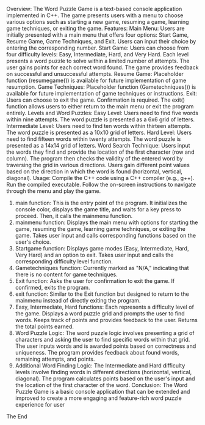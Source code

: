 Overview:
The Word Puzzle Game is a text-based console application implemented in C++. The game presents
users with a menu to choose various options such as starting a new game, resuming a game, learning
game techniques, or exiting the game.
Features:
Main Menu:
Users are initially presented with a main menu that offers four options: Start Game, Resume Game,
Game Techniques, and Exit.
Users can input their choice by entering the corresponding number.
Start Game:
Users can choose from four difficulty levels: Easy, Intermediate, Hard, and Very Hard.
Each level presents a word puzzle to solve within a limited number of attempts.
The user gains points for each correct word found.
The game provides feedback on successful and unsuccessful attempts.
Resume Game:
Placeholder function (resumegame()) is available for future implementation of game resumption.
Game Techniques:
Placeholder function (Gametechniques()) is available for future implementation of game techniques or
instructions.
Exit:
Users can choose to exit the game. Confirmation is required.
The exit() function allows users to either return to the main menu or exit the program entirely.
Levels and Word Puzzles:
Easy Level:
Users need to find five words within nine attempts.
The word puzzle is presented as a 6x6 grid of letters.
Intermediate Level:
Users need to find ten words within thirteen attempts.
The word puzzle is presented as a 10x10 grid of letters.
Hard Level:
Users need to find fifteen words within twenty attempts.
The word puzzle is presented as a 14x14 grid of letters.
Word Search Technique:
Users input the words they find and provide the location of the first character (row and column).
The program then checks the validity of the entered word by traversing the grid in various directions.
Users gain different point values based on the direction in which the word is found (horizontal, vertical,
diagonal).
Usage:
Compile the C++ code using a C++ compiler (e.g., g++).
Run the compiled executable.
Follow the on-screen instructions to navigate through the menu and play the game.
1. main function:
This is the entry point of the program.
It initializes the console color, displays the game title, and waits for a key press to proceed.
Then, it calls the mainmenu function.
2. mainmenu function:
Displays the main menu with options for starting the game, resuming the game, learning game
techniques, or exiting the game.
Takes user input and calls corresponding functions based on the user's choice.
3. Startgame function:
Displays game modes (Easy, Intermediate, Hard, Very Hard) and an option to exit.
Takes user input and calls the corresponding difficulty level function.
4. Gametechniques function:
Currently marked as "N/A," indicating that there is no content for game techniques.
5. Exit function:
Asks the user for confirmation to exit the game.
If confirmed, exits the program.
6. exit function:
Similar to the Exit function but designed to return to the mainmenu instead of directly exiting the
program.
7. Easy, Intermediate, Hard functions:
Each represents a difficulty level of the game.
Displays a word puzzle grid and prompts the user to find words.
Keeps track of points and provides feedback to the user.
Returns the total points earned.
8. Word Puzzle Logic:
The word puzzle logic involves presenting a grid of characters and asking the user to find specific words
within that grid.
The user inputs words and is awarded points based on correctness and uniqueness.
The program provides feedback about found words, remaining attempts, and points.
9. Additional Word Finding Logic:
The Intermediate and Hard difficulty levels involve finding words in different directions (horizontal,
vertical, diagonal).
The program calculates points based on the user's input and the location of the first character of the
word.
Conclusion:
The Word Puzzle Game is a basic console application that can be extended and improved to create a
more engaging and feature-rich word puzzle experience for user

 The End

